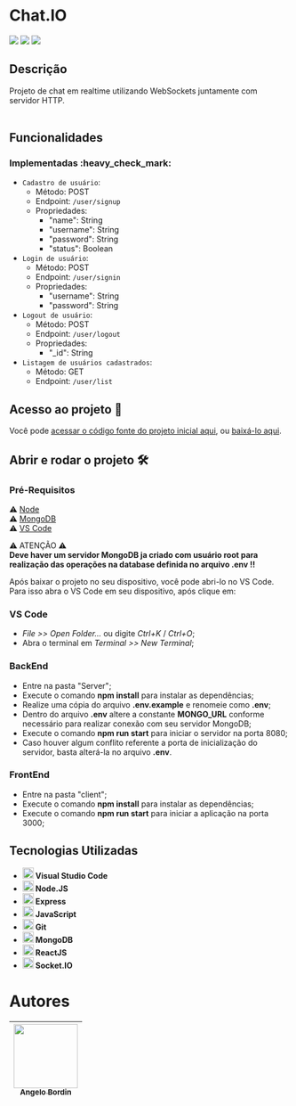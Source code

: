 <h1>Chat.IO</h1>

<p>
  <img src="https://img.shields.io/badge/status-em%20desenvolvimento-brightgreen"/>
  <img src="https://img.shields.io/badge/última%20atualização-novembro-yellowgreen"/>
  <img src="https://img.shields.io/badge/Node.JS-18.18.7-blueviolet"/>
</p>

<h2>Descrição</h2>
Projeto de chat em realtime utilizando WebSockets juntamente com servidor HTTP.<br>
<br>

<h2>Funcionalidades</h2>
<h3>Implementadas :heavy_check_mark:</h3>

-   `Cadastro de usuário`:
    -   Método: POST
    -   Endpoint: `/user/signup`
      - Propriedades:
        - "name": String
        - "username": String
        - "password": String
        - "status": Boolean  
-   `Login de usuário`:
    -   Método: POST
    -   Endpoint: `/user/signin`
      - Propriedades:
        - "username": String
        - "password": String
-   `Logout de usuário`:
    -   Método: POST
    -   Endpoint: `/user/logout`
      - Propriedades:
        - "_id": String  
-   `Listagem de usuários cadastrados`:
    -   Método: GET
    -   Endpoint: `/user/list`


<h2>Acesso ao projeto 📁</h2>

Você pode [acessar o código fonte do projeto inicial aqui](https://github.com/angelobordin/chat.io), ou [baixá-lo aqui](https://github.com/angelobordin/chat.io/archive/refs/heads/main.zip).

<h2>Abrir e rodar o projeto 🛠️</h2>
<h3>Pré-Requisitos</h3>

⚠️ [Node](https://nodejs.org/en/)<br>
⚠️ [MongoDB](https://www.mongodb.com/try/download/community)<br>
⚠️ [VS Code](https://code.visualstudio.com/Download)<br>

⚠️ ATENÇÃO ⚠️ <br> 
__Deve haver um servidor MongoDB ja criado com usuário root para realização das operações na database definida no arquivo .env !!__

Após baixar o projeto no seu dispositivo, você pode abri-lo no VS Code.<br>
Para isso abra o VS Code em seu dispositivo, após clique em:

<h3>VS Code</h3>

-   _File >> Open Folder..._ ou digite _Ctrl+K_ / _Ctrl+O_;
-   Abra o terminal em _Terminal >> New Terminal_;

<h3>BackEnd</h3>

-   Entre na pasta "Server";
-   Execute o comando __npm install__ para instalar as dependências;
-   Realize uma cópia do arquivo __.env.example__ e renomeie como __.env__;
-   Dentro do arquivo __.env__ altere a constante __MONGO_URL__ conforme necessário para realizar conexão com seu servidor MongoDB;
-   Execute o comando __npm run start__ para iniciar o servidor na porta 8080;
  -  Caso houver algum conflito referente a porta de inicialização do servidor, basta alterá-la no arquivo __.env__.

<h3>FrontEnd</h3>

-   Entre na pasta "client";
-   Execute o comando __npm install__ para instalar as dependências;
-   Execute o comando __npm run start__ para iniciar a aplicação na porta 3000;

<h2>Tecnologias Utilizadas</h2>

<ul>
  <li><img src="https://cdn.jsdelivr.net/gh/devicons/devicon/icons/vscode/vscode-plain.svg" width="20" height="20"/><b> Visual Studio Code</b></li>
  <li><img src="https://cdn.jsdelivr.net/gh/devicons/devicon/icons/nodejs/nodejs-original.svg" width="20" height="20"/><b> Node.JS</b></li>
  <li><img src="https://cdn.jsdelivr.net/gh/devicons/devicon/icons/express/express-original.svg" width="20" height="20"/><b> Express</b></li>
  <li><img src="https://cdn.jsdelivr.net/gh/devicons/devicon/icons/javascript/javascript-original.svg" width="20" height="20"/><b> JavaScript</b></li>
  <li><img src="https://cdn.jsdelivr.net/gh/devicons/devicon/icons/git/git-original.svg" width="20" height="20"/><b> Git</b></li>
  <li><img src="https://cdn.jsdelivr.net/gh/devicons/devicon/icons/mongodb/mongodb-original-wordmark.svg" width="20" height="20"/><b> MongoDB</b></li>
  <li><img src="https://cdn.jsdelivr.net/gh/devicons/devicon/icons/react/react-original.svg" width="20" height="20"/><b> ReactJS</b></li>
  <li><img src="https://cdn.jsdelivr.net/gh/devicons/devicon/icons/socketio/socketio-original.svg" width="20" height="20"/><b> Socket.IO</b></li>
</ul>

# Autores

| [<img src="https://avatars.githubusercontent.com/u/70332789?s=400&u=c6b947894c97e0e941f64aafeb22719ff49589ac&v=4" width=115><br><sub>Angelo Bordin</sub>](https://github.com/angelobordin) |
| :----------------------------------------------------------------------------------------------------------------------------------------------------------------------------------------: |

